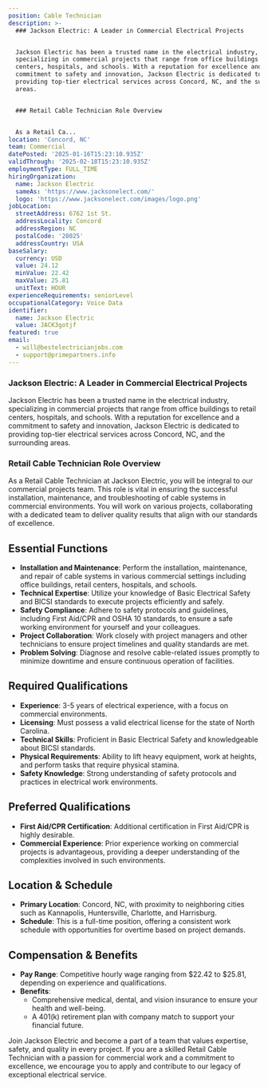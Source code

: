 ```yaml
---
position: Cable Technician
description: >-
  ### Jackson Electric: A Leader in Commercial Electrical Projects


  Jackson Electric has been a trusted name in the electrical industry,
  specializing in commercial projects that range from office buildings to retail
  centers, hospitals, and schools. With a reputation for excellence and a
  commitment to safety and innovation, Jackson Electric is dedicated to
  providing top-tier electrical services across Concord, NC, and the surrounding
  areas.


  ### Retail Cable Technician Role Overview


  As a Retail Ca...
location: 'Concord, NC'
team: Commercial
datePosted: '2025-01-16T15:23:10.935Z'
validThrough: '2025-02-18T15:23:10.935Z'
employmentType: FULL_TIME
hiringOrganization:
  name: Jackson Electric
  sameAs: 'https://www.jacksonelect.com/'
  logo: 'https://www.jacksonelect.com/images/logo.png'
jobLocation:
  streetAddress: 6762 1st St.
  addressLocality: Concord
  addressRegion: NC
  postalCode: '28025'
  addressCountry: USA
baseSalary:
  currency: USD
  value: 24.12
  minValue: 22.42
  maxValue: 25.81
  unitText: HOUR
experienceRequirements: seniorLevel
occupationalCategory: Voice Data
identifier:
  name: Jackson Electric
  value: JACK3gotjf
featured: true
email:
  - will@bestelectricianjobs.com
  - support@primepartners.info
---
```




### Jackson Electric: A Leader in Commercial Electrical Projects

Jackson Electric has been a trusted name in the electrical industry, specializing in commercial projects that range from office buildings to retail centers, hospitals, and schools. With a reputation for excellence and a commitment to safety and innovation, Jackson Electric is dedicated to providing top-tier electrical services across Concord, NC, and the surrounding areas.

### Retail Cable Technician Role Overview

As a Retail Cable Technician at Jackson Electric, you will be integral to our commercial projects team. This role is vital in ensuring the successful installation, maintenance, and troubleshooting of cable systems in commercial environments. You will work on various projects, collaborating with a dedicated team to deliver quality results that align with our standards of excellence.

## Essential Functions

- **Installation and Maintenance**: Perform the installation, maintenance, and repair of cable systems in various commercial settings including office buildings, retail centers, hospitals, and schools.
- **Technical Expertise**: Utilize your knowledge of Basic Electrical Safety and BICSI standards to execute projects efficiently and safely.
- **Safety Compliance**: Adhere to safety protocols and guidelines, including First Aid/CPR and OSHA 10 standards, to ensure a safe working environment for yourself and your colleagues.
- **Project Collaboration**: Work closely with project managers and other technicians to ensure project timelines and quality standards are met.
- **Problem Solving**: Diagnose and resolve cable-related issues promptly to minimize downtime and ensure continuous operation of facilities.

## Required Qualifications

- **Experience**: 3-5 years of electrical experience, with a focus on commercial environments.
- **Licensing**: Must possess a valid electrical license for the state of North Carolina.
- **Technical Skills**: Proficient in Basic Electrical Safety and knowledgeable about BICSI standards.
- **Physical Requirements**: Ability to lift heavy equipment, work at heights, and perform tasks that require physical stamina.
- **Safety Knowledge**: Strong understanding of safety protocols and practices in electrical work environments.

## Preferred Qualifications

- **First Aid/CPR Certification**: Additional certification in First Aid/CPR is highly desirable.
- **Commercial Experience**: Prior experience working on commercial projects is advantageous, providing a deeper understanding of the complexities involved in such environments.

## Location & Schedule

- **Primary Location**: Concord, NC, with proximity to neighboring cities such as Kannapolis, Huntersville, Charlotte, and Harrisburg.
- **Schedule**: This is a full-time position, offering a consistent work schedule with opportunities for overtime based on project demands.

## Compensation & Benefits

- **Pay Range**: Competitive hourly wage ranging from $22.42 to $25.81, depending on experience and qualifications.
- **Benefits**:
  - Comprehensive medical, dental, and vision insurance to ensure your health and well-being.
  - A 401(k) retirement plan with company match to support your financial future.

Join Jackson Electric and become a part of a team that values expertise, safety, and quality in every project. If you are a skilled Retail Cable Technician with a passion for commercial work and a commitment to excellence, we encourage you to apply and contribute to our legacy of exceptional electrical service.
